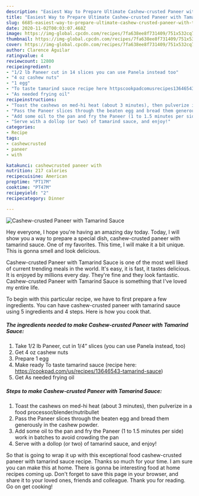 ```yaml
---
description: "Easiest Way to Prepare Ultimate Cashew-crusted Paneer with Tamarind Sauce"
title: "Easiest Way to Prepare Ultimate Cashew-crusted Paneer with Tamarind Sauce"
slug: 6685-easiest-way-to-prepare-ultimate-cashew-crusted-paneer-with-tamarind-sauce
date: 2020-11-02T00:03:07.468Z
image: https://img-global.cpcdn.com/recipes/7fa638ee8f731409/751x532cq70/cashew-crusted-paneer-with-tamarind-sauce-recipe-main-photo.jpg
thumbnail: https://img-global.cpcdn.com/recipes/7fa638ee8f731409/751x532cq70/cashew-crusted-paneer-with-tamarind-sauce-recipe-main-photo.jpg
cover: https://img-global.cpcdn.com/recipes/7fa638ee8f731409/751x532cq70/cashew-crusted-paneer-with-tamarind-sauce-recipe-main-photo.jpg
author: Clarence Aguilar
ratingvalue: 4
reviewcount: 12800
recipeingredient:
- "1/2 lb Paneer cut in 14 slices you can use Panela instead too"
- "4 oz cashew nuts"
- "1 egg"
- "To taste tamarind sauce recipe here httpscookpadcomusrecipes13646543tamarindsauce"
- "As needed frying oil"
recipeinstructions:
- "Toast the cashews on med-hi heat (about 3 minutes), then pulverize in a food processor/blender/nutribullet"
- "Pass the Paneer slices through the beaten egg and bread them generously in the cashew powder."
- "Add some oil to the pan and fry the Paneer (1 to 1.5 minutes per side) work in batches to avoid crowding the pan"
- "Serve with a dollop (or two) of tamarind sauce, and enjoy!"
categories:
- Recipe
tags:
- cashewcrusted
- paneer
- with

katakunci: cashewcrusted paneer with 
nutrition: 217 calories
recipecuisine: American
preptime: "PT17M"
cooktime: "PT47M"
recipeyield: "2"
recipecategory: Dinner

---
```



![Cashew-crusted Paneer with Tamarind Sauce](https://img-global.cpcdn.com/recipes/7fa638ee8f731409/751x532cq70/cashew-crusted-paneer-with-tamarind-sauce-recipe-main-photo.jpg)

Hey everyone, I hope you're having an amazing day today. Today, I will show you a way to prepare a special dish, cashew-crusted paneer with tamarind sauce. One of my favorites. This time, I will make it a bit unique. This is gonna smell and look delicious.

Cashew-crusted Paneer with Tamarind Sauce is one of the most well liked of current trending meals in the world. It's easy, it is fast, it tastes delicious. It is enjoyed by millions every day. They're fine and they look fantastic. Cashew-crusted Paneer with Tamarind Sauce is something that I've loved my entire life.




To begin with this particular recipe, we have to first prepare a few ingredients. You can have cashew-crusted paneer with tamarind sauce using 5 ingredients and 4 steps. Here is how you cook that.

<!--inarticleads1-->

##### The ingredients needed to make Cashew-crusted Paneer with Tamarind Sauce:

1. Take 1/2 lb Paneer, cut in 1/4” slices (you can use Panela instead, too)
1. Get 4 oz cashew nuts
1. Prepare 1 egg
1. Make ready To taste tamarind sauce (recipe here: https://cookpad.com/us/recipes/13646543-tamarind-sauce)
1. Get As needed frying oil




<!--inarticleads2-->

##### Steps to make Cashew-crusted Paneer with Tamarind Sauce:

1. Toast the cashews on med-hi heat (about 3 minutes), then pulverize in a food processor/blender/nutribullet
1. Pass the Paneer slices through the beaten egg and bread them generously in the cashew powder.
1. Add some oil to the pan and fry the Paneer (1 to 1.5 minutes per side) work in batches to avoid crowding the pan
1. Serve with a dollop (or two) of tamarind sauce, and enjoy!




So that is going to wrap it up with this exceptional food cashew-crusted paneer with tamarind sauce recipe. Thanks so much for your time. I am sure you can make this at home. There is gonna be interesting food at home recipes coming up. Don't forget to save this page in your browser, and share it to your loved ones, friends and colleague. Thank you for reading. Go on get cooking!
